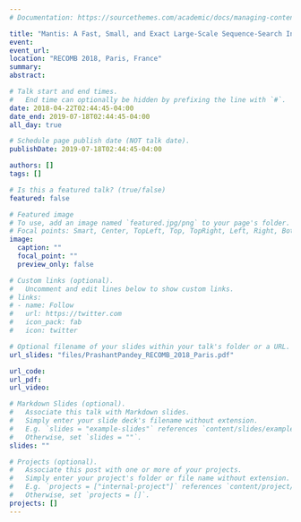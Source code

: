 ```yaml
---
# Documentation: https://sourcethemes.com/academic/docs/managing-content/

title: "Mantis: A Fast, Small, and Exact Large-Scale Sequence-Search Index"
event:
event_url:
location: "RECOMB 2018, Paris, France"
summary:
abstract:

# Talk start and end times.
#   End time can optionally be hidden by prefixing the line with `#`.
date: 2018-04-22T02:44:45-04:00
date_end: 2019-07-18T02:44:45-04:00
all_day: true

# Schedule page publish date (NOT talk date).
publishDate: 2019-07-18T02:44:45-04:00

authors: []
tags: []

# Is this a featured talk? (true/false)
featured: false

# Featured image
# To use, add an image named `featured.jpg/png` to your page's folder. 
# Focal points: Smart, Center, TopLeft, Top, TopRight, Left, Right, BottomLeft, Bottom, BottomRight.
image:
  caption: ""
  focal_point: ""
  preview_only: false

# Custom links (optional).
#   Uncomment and edit lines below to show custom links.
# links:
# - name: Follow
#   url: https://twitter.com
#   icon_pack: fab
#   icon: twitter

# Optional filename of your slides within your talk's folder or a URL.
url_slides: "files/PrashantPandey_RECOMB_2018_Paris.pdf"

url_code:
url_pdf:
url_video:

# Markdown Slides (optional).
#   Associate this talk with Markdown slides.
#   Simply enter your slide deck's filename without extension.
#   E.g. `slides = "example-slides"` references `content/slides/example-slides.md`.
#   Otherwise, set `slides = ""`.
slides: ""

# Projects (optional).
#   Associate this post with one or more of your projects.
#   Simply enter your project's folder or file name without extension.
#   E.g. `projects = ["internal-project"]` references `content/project/deep-learning/index.md`.
#   Otherwise, set `projects = []`.
projects: []
---
```

